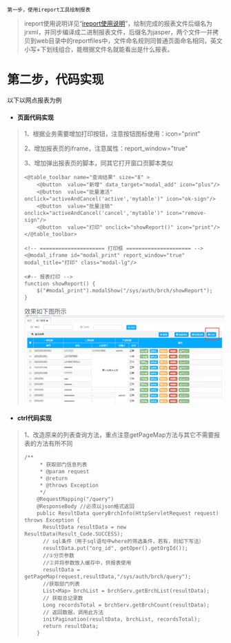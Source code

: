 ```
第一步，使用ireport工具绘制报表
```

> ireport使用说明详见“[ireport使用说明](/kuang-jia-she-zhi/bao-biao-he-da-yin/ireportzheng-he-kai-fa-pdf-bao-biao/ireportshi-yong-shuo-ming.md)”，绘制完成的报表文件后缀名为jrxml，并同步编译成二进制报表文件，后缀名为jasper，两个文件一并拷贝到web目录中的reportfiles中，文件命名规则同普通页面命名相同，英文小写+下划线组合，能根据文件名就能看出是什么报表。

# 第二步，代码实现

以下以网点报表为例

* #### 页面代码实现

> 1、根据业务需要增加打印按钮，注意按钮图标使用：icon="print"
>
> 2、增加报表页的iframe，注意属性：report\_window="true"
>
> 3、增加弹出报表页的脚本，同其它打开窗口页脚本类似
>
> ```
> <@table_toolbar name="查询结果" size="8" >
>     <@button  value="新增" data_target="modal_add" icon="plus"/>
>     <@button  value="批量激活" onclick="activeAndCancel('active','mytable')" icon="ok-sign"/>
>     <@button  value="批量注销" onclick="activeAndCancel('cancel','mytable')" icon="remove-sign"/>
>     <@button  value="打印" onclick="showReport()" icon="print"/>
> </@table_toolbar>
>
> <!-- ===================== 打印框 ===================== -->
> <@modal_iframe id="modal_print" report_window="true" modal_title="打印" class="modal-lg"/>
>
> <#-- 报表打印 -->
> function showReport() {
>     $("#modal_print").modalShow("/sys/auth/brch/showReport");
> }
> ```
>
> 效果如下图所示![](/assets/report_02.png)

* #### ctrl代码实现

> 1、改造原来的列表查询方法，重点注意getPageMap方法与其它不需要报表的方法有所不同
>
> ```
> /**
>      * 获取部门信息列表
>      * @param request
>      * @return
>      * @throws Exception 
>      */
>     @RequestMapping("/query")
>     @ResponseBody //必须以json格式返回
>     public ResultData queryBrchInfo(HttpServletRequest request) throws Exception {
> 		ResultData resultData = new ResultData(Result_Code.SUCCESS);
> 		// sql条件（用于sql语句中where的筛选条件，若有，则如下写法）
> 		resultData.put("org_id", getOper().getOrgId());
> 		//①分页参数
> 		//②并将参数放入缓存中，供报表使用
> 		resultData = getPageMap(request,resultData,"/sys/auth/brch/query");
> 		//获取部门列表		
> 		List<Map> brchList = brchServ.getBrchList(resultData);
> 		// 获取总记录数
> 		Long recordsTotal = brchServ.getBrchCount(resultData);
> 		// 返回数据，调用此方法
> 		initPagination(resultData, brchList, recordsTotal);
> 		return resultData;
>     }
> ```



